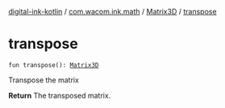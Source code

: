 [digital-ink-kotlin](../../index.md) / [com.wacom.ink.math](../index.md) / [Matrix3D](index.md) / [transpose](./transpose.md)

# transpose

`fun transpose(): `[`Matrix3D`](index.md)

Transpose the matrix

**Return**
The transposed matrix.

